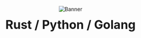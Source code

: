 <p align="center">
  <img src="https://github-production-user-asset-6210df.s3.amazonaws.com/152005759/445949952-3f497e32-3b2d-41e9-ac7c-9287dceaa725.gif?X-Amz-Algorithm=AWS4-HMAC-SHA256&X-Amz-Credential=AKIAVCODYLSA53PQK4ZA%2F20250521%2Fus-east-1%2Fs3%2Faws4_request&X-Amz-Date=20250521T071716Z&X-Amz-Expires=300&X-Amz-Signature=99943459bd38d368218e5ccc1e879e048f8cfdd62ffe69e1005f32a709f5fc81&X-Amz-SignedHeaders=host" alt="Banner" />
</p>

<p align="center">
  <strong><font size="+3">Rust / Python / Golang</font></strong>
</p>

